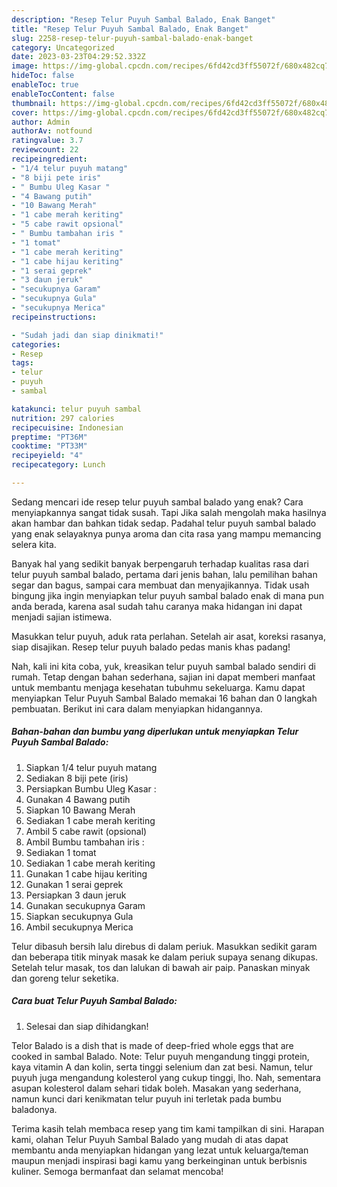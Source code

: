 ```yaml
---
description: "Resep Telur Puyuh Sambal Balado, Enak Banget"
title: "Resep Telur Puyuh Sambal Balado, Enak Banget"
slug: 2258-resep-telur-puyuh-sambal-balado-enak-banget
category: Uncategorized
date: 2023-03-23T04:29:52.332Z
image: https://img-global.cpcdn.com/recipes/6fd42cd3ff55072f/680x482cq70/telur-puyuh-sambal-balado-foto-resep-utama.jpg
hideToc: false
enableToc: true
enableTocContent: false
thumbnail: https://img-global.cpcdn.com/recipes/6fd42cd3ff55072f/680x482cq70/telur-puyuh-sambal-balado-foto-resep-utama.jpg
cover: https://img-global.cpcdn.com/recipes/6fd42cd3ff55072f/680x482cq70/telur-puyuh-sambal-balado-foto-resep-utama.jpg
author: Admin
authorAv: notfound
ratingvalue: 3.7
reviewcount: 22
recipeingredient:
- "1/4 telur puyuh matang"
- "8 biji pete iris"
- " Bumbu Uleg Kasar "
- "4 Bawang putih"
- "10 Bawang Merah"
- "1 cabe merah keriting"
- "5 cabe rawit opsional"
- " Bumbu tambahan iris "
- "1 tomat"
- "1 cabe merah keriting"
- "1 cabe hijau keriting"
- "1 serai geprek"
- "3 daun jeruk"
- "secukupnya Garam"
- "secukupnya Gula"
- "secukupnya Merica"
recipeinstructions:

- "Sudah jadi dan siap dinikmati!"
categories:
- Resep
tags:
- telur
- puyuh
- sambal

katakunci: telur puyuh sambal 
nutrition: 297 calories
recipecuisine: Indonesian
preptime: "PT36M"
cooktime: "PT33M"
recipeyield: "4"
recipecategory: Lunch

---
```



Sedang mencari ide resep telur puyuh sambal balado yang enak? Cara menyiapkannya sangat tidak susah. Tapi Jika salah mengolah maka hasilnya akan hambar dan bahkan tidak sedap. Padahal telur puyuh sambal balado yang enak selayaknya punya aroma dan cita rasa yang mampu memancing selera kita.


Banyak hal yang sedikit banyak berpengaruh terhadap kualitas rasa dari telur puyuh sambal balado, pertama dari jenis bahan, lalu pemilihan bahan segar dan bagus, sampai cara membuat dan menyajikannya. Tidak usah bingung jika ingin menyiapkan telur puyuh sambal balado enak di mana pun anda berada, karena asal sudah tahu caranya maka hidangan ini dapat menjadi sajian istimewa.

Masukkan telur puyuh, aduk rata perlahan. Setelah air asat, koreksi rasanya, siap disajikan. Resep telur puyuh balado pedas manis khas padang!


Nah, kali ini kita coba, yuk, kreasikan telur puyuh sambal balado sendiri di rumah. Tetap dengan bahan sederhana, sajian ini dapat memberi manfaat untuk membantu menjaga kesehatan tubuhmu sekeluarga. Kamu dapat menyiapkan Telur Puyuh Sambal Balado memakai 16 bahan dan 0 langkah pembuatan. Berikut ini cara dalam menyiapkan hidangannya.

<!--inarticleads1-->

##### Bahan-bahan dan bumbu yang diperlukan untuk menyiapkan Telur Puyuh Sambal Balado:

1. Siapkan 1/4 telur puyuh matang
1. Sediakan 8 biji pete (iris)
1. Persiapkan  Bumbu Uleg Kasar :
1. Gunakan 4 Bawang putih
1. Siapkan 10 Bawang Merah
1. Sediakan 1 cabe merah keriting
1. Ambil 5 cabe rawit (opsional)
1. Ambil  Bumbu tambahan iris :
1. Sediakan 1 tomat
1. Sediakan 1 cabe merah keriting
1. Gunakan 1 cabe hijau keriting
1. Gunakan 1 serai geprek
1. Persiapkan 3 daun jeruk
1. Gunakan secukupnya Garam
1. Siapkan secukupnya Gula
1. Ambil secukupnya Merica


Telur dibasuh bersih lalu direbus di dalam periuk. Masukkan sedikit garam dan beberapa titik minyak masak ke dalam periuk supaya senang dikupas. Setelah telur masak, tos dan lalukan di bawah air paip. Panaskan minyak dan goreng telur seketika. 

<!--inarticleads2-->

##### Cara buat Telur Puyuh Sambal Balado:


1. Selesai dan siap dihidangkan!

Telor Balado is a dish that is made of deep-fried whole eggs that are cooked in sambal Balado. Note: Telur puyuh mengandung tinggi protein, kaya vitamin A dan kolin, serta tinggi selenium dan zat besi. Namun, telur puyuh juga mengandung kolesterol yang cukup tinggi, lho. Nah, sementara asupan kolesterol dalam sehari tidak boleh. Masakan yang sederhana, namun kunci dari kenikmatan telur puyuh ini terletak pada bumbu baladonya. 

Terima kasih telah membaca resep yang tim kami tampilkan di sini. Harapan kami, olahan Telur Puyuh Sambal Balado yang mudah di atas dapat membantu anda menyiapkan hidangan yang lezat untuk keluarga/teman maupun menjadi inspirasi bagi kamu yang berkeinginan untuk berbisnis kuliner. Semoga bermanfaat dan selamat mencoba!
